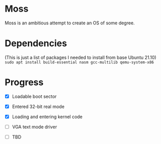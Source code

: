 # Moss

Moss is an ambitious attempt to create an OS of some degree.

# Dependencies

(This is just a list of packages I needed to install from base Ubuntu 21.10)  
`sudo apt install build-essential nasm gcc-multilib qemu-system-x86`

# Progress

- [x] Loadable boot sector

- [x] Entered 32-bit real mode

- [x] Loading and entering kernel code

- [ ] VGA text mode driver

- [ ] TBD
